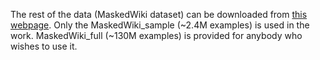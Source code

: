 The rest of the data (MaskedWiki dataset) can be downloaded from [this webpage](https://ora.ox.ac.uk/objects/uuid:9b34602b-c982-4b49-b4f4-6555b5a82c3d).
Only the MaskedWiki\_sample (~2.4M examples) is used in the work. MaskedWiki\_full (~130M examples) is provided for anybody who wishes to use it.
